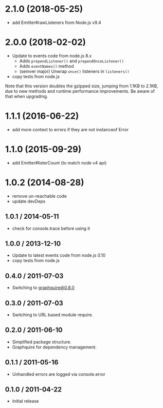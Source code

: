 # 2.1.0 (2018-05-25)

  - add Emitter#rawListeners from Node.js v9.4

# 2.0.0 (2018-02-02)

  - Update to events code from node.js 8.x
    - Adds `prependListener()` and `prependOnceListener()`
    - Adds `eventNames()` method
    - (semver major) Unwrap `once()` listeners in `listeners()`
  - copy tests from node.js

Note that this version doubles the gzipped size, jumping from 1.1KB to 2.1KB,
due to new methods and runtime performance improvements. Be aware of that when
upgrading.

# 1.1.1 (2016-06-22)

  - add more context to errors if they are not instanceof Error

# 1.1.0 (2015-09-29)

  - add Emitter#listerCount (to match node v4 api)

# 1.0.2 (2014-08-28)

  - remove un-reachable code
  - update devDeps

## 1.0.1 / 2014-05-11

  - check for console.trace before using it

## 1.0.0 / 2013-12-10

  - Update to latest events code from node.js 0.10
  - copy tests from node.js

## 0.4.0 / 2011-07-03 ##

  - Switching to graphquire@0.8.0

## 0.3.0 / 2011-07-03 ##

  - Switching to URL based module require.

## 0.2.0 / 2011-06-10 ##

  - Simplified package structure.
  - Graphquire for dependency management.

## 0.1.1 / 2011-05-16 ##

  - Unhandled errors are logged via console.error

## 0.1.0 / 2011-04-22 ##

  - Initial release
